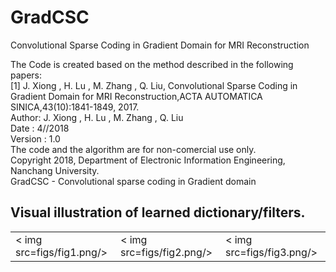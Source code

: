 # GradCSC
Convolutional Sparse Coding in Gradient Domain for MRI Reconstruction  

The Code is created based on the method described in the following papers:   
[1] J. Xiong , H. Lu , M. Zhang , Q. Liu, Convolutional Sparse Coding in Gradient Domain for MRI Reconstruction,ACTA AUTOMATICA SINICA,43(10):1841-1849, 2017.  
Author: J. Xiong , H. Lu , M. Zhang , Q. Liu   
Date : 4//2018   
Version : 1.0   
The code and the algorithm are for non-comercial use only.   
Copyright 2018, Department of Electronic Information Engineering, Nanchang University.   
GradCSC - Convolutional sparse coding in Gradient domain  

## Visual illustration of learned dictionary/filters.

<table>
<tr>
<td> < img src=figs/fig1.png/>
</td>
<td> < img src=figs/fig2.png/>
</td>
<td> < img src=figs/fig3.png/>
</td>
</tr>
</table>
